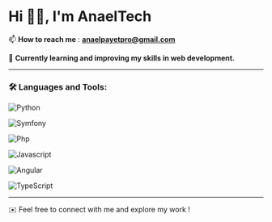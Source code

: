 # Hi 👋🏽, I'm AnaelTech  

📫 **How to reach me** : **anaelpayetpro@gmail.com**  

🌱 **Currently learning and improving my skills in web development.**  

---

### 🛠️ Languages and Tools:  

![Python](https://img.shields.io/badge/Python-14354C?style=for-the-badge&logo=python&logoColor=white)  

![Symfony](https://img.shields.io/badge/Symfony-000000?style=for-the-badge&logo=Symfony&logoColor=white)  

![Php](https://img.shields.io/badge/PHP-777BB4?style=for-the-badge&logo=php&logoColor=white)  

![Javascript](https://img.shields.io/badge/JavaScript-F7DF1E?style=for-the-badge&logo=javascript&logoColor=black)  

![Angular](https://img.shields.io/badge/Angular-DD0031?style=for-the-badge&logo=angular&logoColor=white)  

![TypeScript](https://img.shields.io/badge/TypeScript-007ACC?style=for-the-badge&logo=typescript&logoColor=white)  

---

✉️ Feel free to connect with me and explore my work !
